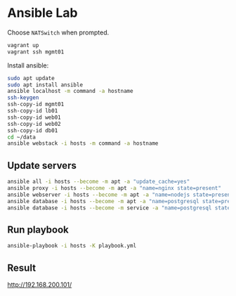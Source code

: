 # Ansible Lab

Choose `NATSwitch` when prompted.

```sh
vagrant up
vagrant ssh mgmt01
```

Install ansible:

```sh
sudo apt update
sudo apt install ansible
ansible localhost -m command -a hostname
ssh-keygen
ssh-copy-id mgmt01
ssh-copy-id lb01
ssh-copy-id web01
ssh-copy-id web02
ssh-copy-id db01
cd ~/data
ansible webstack -i hosts -m command -a hostname
```

## Update servers

```sh
ansible all -i hosts --become -m apt -a "update_cache=yes"
ansible proxy -i hosts --become -m apt -a "name=nginx state=present"
ansible webserver -i hosts --become -m apt -a "name=nodejs state=present"
ansible database -i hosts --become -m apt -a "name=postgresql state=present"
ansible database -i hosts --become -m service -a "name=postgresql state=started"
```

## Run playbook

```sh
ansible-playbook -i hosts -K playbook.yml
```

## Result

<http://192.168.200.101/>
